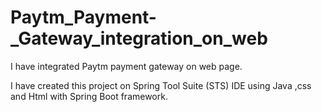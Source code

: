 # Paytm_Payment-_Gateway_integration_on_web
I have integrated Paytm payment gateway on web page.

I have created this project on Spring Tool Suite (STS) IDE using Java ,css and Html with Spring Boot framework.
